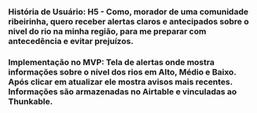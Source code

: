 ### **História de Usuário:** H5 - Como, morador de uma comunidade ribeirinha, quero receber alertas claros e antecipados sobre o nivel do rio na minha região, para me preparar com antecedência e evitar prejuízos.
### **Implementação no MVP:** Tela de alertas onde mostra informações sobre o nível dos rios em Alto, Médio e Baixo. Após clicar em atualizar ele mostra avisos mais recentes. Informações são armazenadas no Airtable e vinculadas ao Thunkable.
